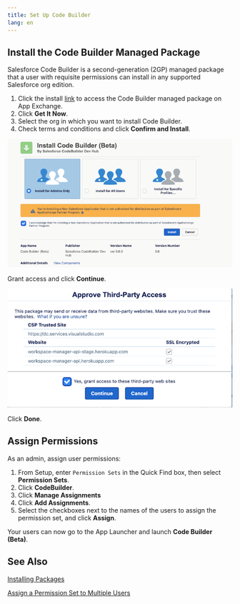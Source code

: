 ```yaml
---
title: Set Up Code Builder
lang: en
---
```


## Install the Code Builder Managed Package

Salesforce Code Builder is a second-generation (2GP) managed package that a user with requisite permissions can install in any supported Salesforce org edition.

1.  Click the install [link](https://appexchange.salesforce.com/appxListingDetail?listingId=a0N4V00000HddeKUAR) to access the Code Builder managed package on App Exchange.
2. Click **Get It Now**.
3. Select the org in which you want to install Code Builder.
4. Check terms and conditions and click **Confirm and Install**.


![Install Button](../../../images/install_button.png)

Grant access and click **Continue**.



![Grant Access](../../../images/grant_access.png)



Click **Done**.


## Assign Permissions
As an admin, assign user permissions:

1. From Setup, enter `Permission Sets` in the Quick Find box, then select **Permission Sets**.
2. Click **CodeBuilder**.
3. Click **Manage Assignments** 
4. Click **Add Assignments**.
5. Select the checkboxes next to the names of the users to assign the permission set, and click **Assign**.


Your users can now go to the App Launcher and launch **Code Builder (Beta)**.

## See Also
[Installing Packages](https://developer.salesforce.com/docs/atlas.en-us.appExchangeInstallGuide.meta/appExchangeInstallGuide/appexchange_install_installation.htm)

[Assign a Permission Set to Multiple Users](https://help.salesforce.com/s/articleView?id=sf.perm_sets_mass_assign.htm&type=5)
